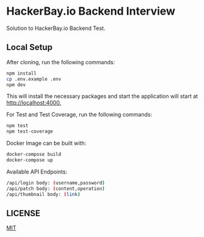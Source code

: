 # HackerBay.io Backend Interview

Solution to HackerBay.io Backend Test.

## Local Setup

After cloning, run the following commands:

```bash
npm install
cp .env.example .env
npm dev
```
This will install the necessary packages and start the application will start at <http://localhost:4000.>

For Test and Test Coverage, run the following commands:
```bash
npm test
npm test-coverage
```
Docker Image can be built with:
```bash
docker-compose build
docker-compose up
```

Available API Endpoints:
```bash
/api/login body: (username,password)
/api/patch body: (content,operation)
/api/thumbnail body: (link)
```


## LICENSE

[MIT](LICENSE)